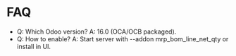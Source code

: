 # FAQ

- Q: Which Odoo version? A: 16.0 (OCA/OCB packaged).
- Q: How to enable? A: Start server with --addon mrp_bom_line_net_qty or install in UI.
